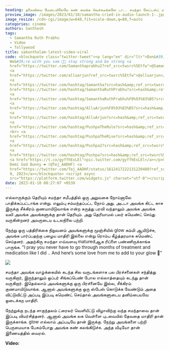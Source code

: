 ```yaml
---
heading: தலைவியை மேடையிலேயே கண் கலங்க வெச்சுடீங்களே டா.. சமந்தா லேட்டஸ்ட் வீடியோ வைரல்.
preview_image: /images/2023/01/10/samantha-cried-in-audio-launch-1-.jpg
image_resize: /cdn-cgi/image/w=640,fit=scale-down,q=80,f=auto
categories: cinema
authors: Santhosh
tags:
  - Samantha Ruth Prabhu
  - Video
  - Tollywood
title: sakunthalam-latest-video-viral
code: <blockquote class="twitter-tweet"><p lang="en" dir="ltr">Don&#39;t cry Sam
  We&#39;re with you sam 🤍🥺 stay strong and be strong <a
  href="https://twitter.com/Samanthaprabhu2?ref_src=twsrc%5Etfw">@Samanthaprabhu2</a>
  <a
  href="https://twitter.com/alluarjun?ref_src=twsrc%5Etfw">@alluarjun</a><br><br>
  <a
  href="https://twitter.com/hashtag/Samantha?src=hash&amp;ref_src=twsrc%5Etfw">#Samantha</a><a
  href="https://twitter.com/hashtag/SamanthaRuthPrabhu?src=hash&amp;ref_src=twsrc%5Etfw">#SamanthaRuthPrabhu</a>
  <a
  href="https://twitter.com/hashtag/SamanthaRuthPrabhu%F0%93%83%B5?src=hash&amp;ref_src=twsrc%5Etfw">#SamanthaRuthPrabhu𓃵</a>
  <a
  href="https://twitter.com/hashtag/AlluArjun%F0%93%83%B5?src=hash&amp;ref_src=twsrc%5Etfw">#AlluArjun𓃵</a>
  <a
  href="https://twitter.com/hashtag/AlluArjun?src=hash&amp;ref_src=twsrc%5Etfw">#AlluArjun</a>
  <a
  href="https://twitter.com/hashtag/PushpaTheRule?src=hash&amp;ref_src=twsrc%5Etfw">#PushpaTheRule</a>
  <br> <a
  href="https://twitter.com/hashtag/PushpaTheRise?src=hash&amp;ref_src=twsrc%5Etfw">#PushpaTheRise</a>
  <a
  href="https://twitter.com/hashtag/Pushpa2?src=hash&amp;ref_src=twsrc%5Etfw">#Pushpa2</a>
  <a
  href="https://twitter.com/hashtag/Pushpa?src=hash&amp;ref_src=twsrc%5Etfw">#Pushpa</a>
  <a href="https://t.co/gyffhExLEl">pic.twitter.com/gyffhExLEl</a></p>&mdash;
  Demi God Bunny ❤️ (@Tej_AADHF) <a
  href="https://twitter.com/Tej_AADHF/status/1612417222131220480?ref_src=twsrc%5Etfw">January
  9, 2023</a></blockquote> <script async
  src="https://platform.twitter.com/widgets.js" charset="utf-8"></script>
date: 2023-01-10 08:27:07 +0530
---
```

எல்லாருக்கும் தெரியும் சமந்தா சமீபத்தில் ஒரு அறுவகை நோய்னாலே பாதிக்கப்பட்டாங்க என்று. எலும்பு சம்மந்தப்பட்ட நோய் அது. அடடா அவங்க கிட்ட காசு இருக்கு சீக்கிரம் குணமாயிடுவாங்க என்ற கருத்து பரவி வந்தாலும் அவங்க அவங்க வலி அவங்க அவங்களுக்கு தான் தெரியும். அது தெரியாமல் பலர் கமெண்ட் செய்து வருகின்றனர் அவருடைய உடலநிலை பற்றி.

நேற்று ஒரு பத்திரிக்கை நிறுவனம் அவங்களுக்கு மூஞ்சியில் glow கம்மி ஆயிடுச்சு, அவங்க பார்ப்பதற்கு பழைய மாதிரி இல்லை என்று ரொம்ப கீழ்த்தரமாக கமெண்ட் செய்தனர். அதற்கிரு சமந்தா எவ்வளவு maturedஆக ரிப்ளை பண்ணிருக்காங்க பாருங்க.
"I pray you never have to go through months of treatment and medication like I did .. 
And here’s some love from me to add to your glow 🤍"

![](/images/2023/01/10/samantha-cried-in-audio-launch-2-.jpg)

சமந்தா அவங்க வாழ்க்கையில் கடந்த சில வருடங்களாக பல பிரச்சனைகள் சந்தித்து வருகிறார், இருந்தாலும் ஒப்பர் சிங்கப்பெண் போல எல்லாத்தையும் கடந்து தான் வருகிறார். இதெல்லாம் அவங்களுக்கு ஒரு பிரச்னையே இல்ல, சீக்கிரம் குணமாயிடுவாங்க. ஆனால் அவங்களுக்கு ஒரு ஸ்பேஸ் கொடுக்க வேண்டும் அதை விட்டுவிட்டு அப்படி இப்படி கமெண்ட் செய்தால் அவங்களுடைய தனிம்பையவே ஒடைக்கற மாதிரி.

நேற்றுக்கு நடந்த சாகுந்தலம் ட்ரைலர் வெளியீட்டு விழாவிற்கு வந்த சமந்தாவை தான் இப்படி விமர்சித்தனர். ஆனால் அவங்க லக வெள்ளை புடவையில் தேவதை மாதிரி தான் இருக்காங்க. glow எல்லாம் அப்படியே தான் இருக்கு. நேற்று அவங்களை பற்றி பெருமையாக பேசும்போது அவங்க கண் கலங்கிடுச்சு. அந்த வீடியோ தான் இணையத்தில் வைரல். 

**V﻿ideo:**